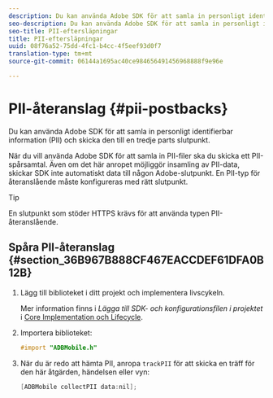 ```yaml
---
description: Du kan använda Adobe SDK för att samla in personligt identifierbar information (PII) och skicka den till en tredje parts slutpunkt.
seo-description: Du kan använda Adobe SDK för att samla in personligt identifierbar information (PII) och skicka den till en tredje parts slutpunkt.
seo-title: PII-eftersläpningar
title: PII-eftersläpningar
uuid: 08f76a52-75dd-4fc1-b4cc-4f5eef93d0f7
translation-type: tm+mt
source-git-commit: 06144a1695ac40ce984656491456968888f9e96e

---
```



# PII-återanslag {#pii-postbacks}

Du kan använda Adobe SDK för att samla in personligt identifierbar information (PII) och skicka den till en tredje parts slutpunkt.

När du vill använda Adobe SDK för att samla in PII-filer ska du skicka ett PII-spårsamtal. Även om det här anropet möjliggör insamling av PII-data, skickar SDK inte automatiskt data till någon Adobe-slutpunkt. En PII-typ för återanslående måste konfigureras med rätt slutpunkt.

>[!TIP]
>
>En slutpunkt som stöder HTTPS krävs för att använda typen PII-återanslående.

## Spåra PII-återanslag {#section_36B967B888CF467EACCDEF61DFA0B12B}

1. Lägg till biblioteket i ditt projekt och implementera livscykeln.

   Mer information finns i *Lägga till SDK- och konfigurationsfilen i projektet* i [Core Implementation och Lifecycle](/help/ios/getting-started/dev-qs.md).
1. Importera biblioteket:

   ```objective-c
   #import "ADBMobile.h"
   ```

1. När du är redo att hämta PII, anropa `trackPII` för att skicka en träff för den här åtgärden, händelsen eller vyn:

   ```objective-c
   [ADBMobile collectPII data:nil];
   ```

